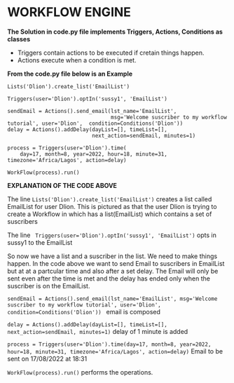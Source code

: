 # WORKFLOW ENGINE

**The Solution  in code.py file implements Triggers, Actions, Conditions as classes**

* Triggers contain actions to be executed if cretain things happen.
* Actions execute when a condition is met.

**From the code.py file below is an Example**

```
Lists('Dlion').create_list('EmailList')

Triggers(user='Dlion').optIn('sussy1', 'EmailList')

sendEmail = Actions().send_email(lst_name='EmailList',
                                 msg='Welcome suscriber to my workflow tutorial', user='Dlion',  condition=Conditions('Dlion'))
delay = Actions().addDelay(dayList=[], timeList=[],
                           next_action=sendEmail, minutes=1)

process = Triggers(user='Dlion').time(
    day=17, month=8, year=2022, hour=18, minute=31, timezone='Africa/Lagos', action=delay)

WorkFlow(process).run()

```
**EXPLANATION OF THE CODE ABOVE**

The line  ``` Lists('Dlion').create_list('EmailList') ``` creates a list called EmailList for user Dlion. This is pictured as that the user Dlion is trying to create a Workflow in which has a list(EmailList) which contains a set of suscribers

The line ``` Triggers(user='Dlion').optIn('sussy1', 'EmailList')``` opts in sussy1 to the EmailList

So now we have a list and a suscriber in the list. We need to make things happen. In the code above we want to send Email to suscribers in EmailList but at at a partcular time and also after a set delay. The Email will only be sent even after the time is met and the delay has ended only when the suscriber is on the EmailList.

```sendEmail = Actions().send_email(lst_name='EmailList', msg='Welcome suscriber to my workflow tutorial', user='Dlion',  condition=Conditions('Dlion')) ``` email is composed
                                 
``` delay = Actions().addDelay(dayList=[], timeList=[], next_action=sendEmail, minutes=1) ``` delay of 1 minute is added 


``` process = Triggers(user='Dlion').time(day=17, month=8, year=2022, hour=18, minute=31, timezone='Africa/Lagos', action=delay) ``` Email to be sent on 17/08/2022 at 18:31


```WorkFlow(process).run()``` performs the operations.


